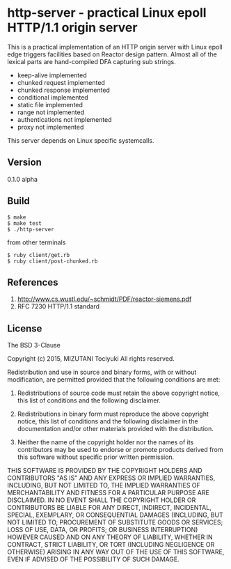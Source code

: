 http-server - practical Linux epoll HTTP/1.1 origin server
==========================================================

This is a practical implementation of an HTTP origin server
with Linux epoll edge triggers facilities
based on Reactor design pattern.
Almost all of the lexical parts are hand-compiled DFA
capturing sub strings.

* keep-alive implemented
* chunked request implemented
* chunked response implemented
* conditional implemented
* static file implemented
* range not implemented
* authentications not implemented
* proxy not implemented

This server depends on Linux specific systemcalls.

Version
------

0.1.0 alpha

Build
-----

    $ make
    $ make test
    $ ./http-server

from other terminals

    $ ruby client/get.rb
    $ ruby client/post-chunked.rb

References
--------

 1. http://www.cs.wustl.edu/~schmidt/PDF/reactor-siemens.pdf
 2. RFC 7230 HTTP/1.1 standard

License
------

The BSD 3-Clause

Copyright (c) 2015, MIZUTANI Tociyuki
All rights reserved.

Redistribution and use in source and binary forms, with or without
modification, are permitted provided that the following conditions are met:

 1. Redistributions of source code must retain the above copyright notice,
    this list of conditions and the following disclaimer.

 2. Redistributions in binary form must reproduce the above copyright
    notice, this list of conditions and the following disclaimer in the
    documentation and/or other materials provided with the distribution.

 3. Neither the name of the copyright holder nor the names of its
    contributors may be used to endorse or promote products derived from
    this software without specific prior written permission.

THIS SOFTWARE IS PROVIDED BY THE COPYRIGHT HOLDERS AND CONTRIBUTORS
"AS IS" AND ANY EXPRESS OR IMPLIED WARRANTIES, INCLUDING, BUT NOT
LIMITED TO, THE IMPLIED WARRANTIES OF MERCHANTABILITY AND FITNESS FOR
A PARTICULAR PURPOSE ARE DISCLAIMED. IN NO EVENT SHALL THE COPYRIGHT
HOLDER OR CONTRIBUTORS BE LIABLE FOR ANY DIRECT, INDIRECT, INCIDENTAL,
SPECIAL, EXEMPLARY, OR CONSEQUENTIAL DAMAGES (INCLUDING, BUT NOT LIMITED
TO, PROCUREMENT OF SUBSTITUTE GOODS OR SERVICES; LOSS OF USE, DATA, OR
PROFITS; OR BUSINESS INTERRUPTION) HOWEVER CAUSED AND ON ANY THEORY OF
LIABILITY, WHETHER IN CONTRACT, STRICT LIABILITY, OR TORT (INCLUDING
NEGLIGENCE OR OTHERWISE) ARISING IN ANY WAY OUT OF THE USE OF THIS
SOFTWARE, EVEN IF ADVISED OF THE POSSIBILITY OF SUCH DAMAGE.
